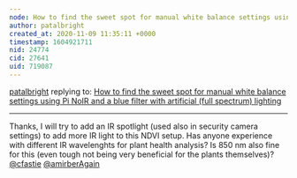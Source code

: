 ```yaml
---
node: How to find the sweet spot for manual white balance settings using Pi NoIR and a blue filter with artificial (full spectrum) lighting
author: patalbright
created_at: 2020-11-09 11:35:11 +0000
timestamp: 1604921711
nid: 24774
cid: 27641
uid: 719087
---
```




[patalbright](../profile/patalbright) replying to: [How to find the sweet spot for manual white balance settings using Pi NoIR and a blue filter with artificial (full spectrum) lighting](../notes/patalbright/10-20-2020/how-to-find-the-sweet-spot-for-manual-white-balance-settings-using-pi-noir-and-a-blue-filter-with-artificial-full-spectrum-lighting)

----
Thanks, I will try to add an IR spotlight (used also in security camera settings) to add more IR light to this NDVI setup. Has anyone experience with different IR wavelenghts for plant health analysis? Is 850 nm also fine for this (even tough not being very beneficial for the plants themselves)? [@cfastie](/profile/cfastie) [@amirberAgain](/profile/amirberAgain)